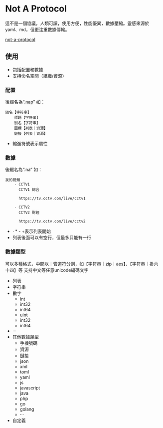 # Not A Protocol

這不是一個協議，人類可讀，使用方便，性能優異，數據壓縮。靈感來源於yaml、md，但更注重數據傳輸。

[not-a-protocol](https://github.com/lizongying/not-a-protocol)

## 使用

* 包括配置和數據
* 支持命名空間（組織/資源）

### 配置

後綴名為“.nap”
如：

```
組名【字符串】
    標題【字符串】
    別名【字符串】
    圖標【列表｜資源】
    鏈接【列表｜資源】
```

* 縮進符號表示屬性

### 數據

後綴名為“.na”
如：

```
我的視頻
    · CCTV1
      CCTV1 綜合

      https://tv.cctv.com/live/cctv1

    · CCTV2
      CCTV2 財經

      https://tv.cctv.com/live/cctv2
```

* · * - +表示列表開始
* 列表後面可以有空行，但最多只能有一行

### 數據類型

可以多種格式，中間以｜管道符分割，如【字符串｜zip｜aes】、【字符串｜掛六十四】等
支持中文等任意unicode編碼文字

* 列表
* 字符串
* 數字
    * int
    * int32
    * int64
    * uint
    * int32
    * int64
* ···
* 其他數據類型
    * 手機號碼
    * 資源
    * 鏈接
    * json
    * xml
    * toml
    * yaml
    * js
    * javascript
    * java
    * php
    * go
    * golang
    * ···
* 自定義
